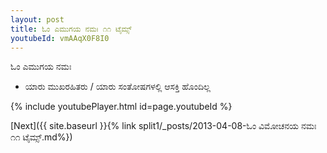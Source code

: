 ```yaml
---
layout: post
title: ಓಂ ಎಮುಗಯ ನಮಃ ೧೧ ಟೈಮ್ಸ್
youtubeId: vmAAqX0F8I0
---
```

 
 
 ಓಂ ಎಮುಗಯ ನಮಃ  
 
 -  ಯಾರು ಮುಖರಹಿತರು / ಯಾರು ಸಂತೋಷಗಳಲ್ಲಿ ಆಸಕ್ತಿ ಹೊಂದಿಲ್ಲ 
 
  
 
  
 
 
 
 
 
 


{% include youtubePlayer.html id=page.youtubeId %}
 
[Next]({{ site.baseurl }}{% link  split1/_posts/2013-04-08-ಓಂ ವಿಮೋಚನಯ ನಮಃ ೧೧ ಟೈಮ್ಸ್.md%})
 
